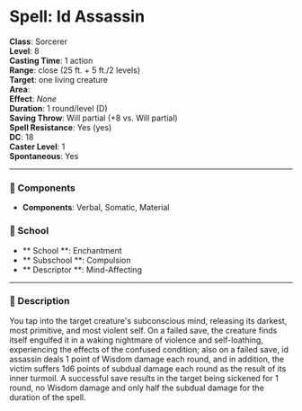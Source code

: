 
# Spell: Id Assassin
**Class**: Sorcerer  
**Level**: 8  
**Casting Time**: 1 action  
**Range**: close (25 ft. + 5 ft./2 levels)  
**Target**: one living creature  
**Area**:   
**Effect**: _None_  
**Duration**: 1 round/level (D)  
**Saving Throw**: Will partial (+8 vs. Will partial)  
**Spell Resistance**: Yes (yes)  
**DC**: 18  
**Caster Level**: 1  
**Spontaneous**: Yes

---

### 🔮 Components
- **Components**: Verbal, Somatic, Material

### 🏫 School
- ** School **: Enchantment
- ** Subschool **: Compulsion
- ** Descriptor **: Mind-Affecting
---

### 📜 Description
You tap into the target creature's subconscious mind, releasing its darkest, most primitive, and most violent self. On a failed save, the creature finds itself engulfed it in a waking nightmare of violence and self-loathing, experiencing the effects of the confused condition; also on a failed save, id assassin deals 1 point of Wisdom damage each round, and in addition, the victim suffers 1d6 points of subdual damage each round as the result of its inner turmoil. A successful save results in the target being sickened for 1 round, no Wisdom damage and only half the subdual damage for the duration of the spell.
